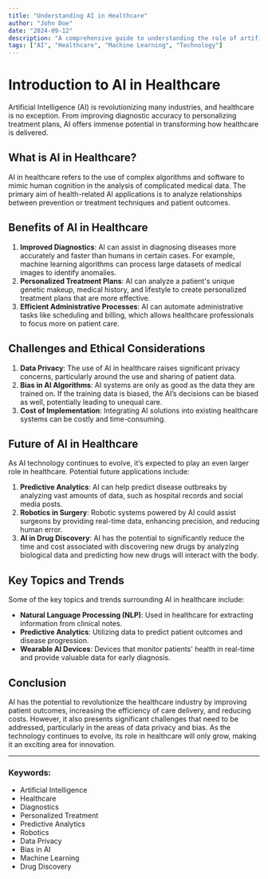 ```yaml
---
title: "Understanding AI in Healthcare"
author: "John Doe"
date: "2024-09-12"
description: "A comprehensive guide to understanding the role of artificial intelligence in healthcare, including its benefits, challenges, and future trends."
tags: ["AI", "Healthcare", "Machine Learning", "Technology"]
---
```


# Introduction to AI in Healthcare

Artificial Intelligence (AI) is revolutionizing many industries, and healthcare is no exception. From improving diagnostic accuracy to personalizing treatment plans, AI offers immense potential in transforming how healthcare is delivered.

## What is AI in Healthcare?

AI in healthcare refers to the use of complex algorithms and software to mimic human cognition in the analysis of complicated medical data. The primary aim of health-related AI applications is to analyze relationships between prevention or treatment techniques and patient outcomes.

## Benefits of AI in Healthcare

1. **Improved Diagnostics**: AI can assist in diagnosing diseases more accurately and faster than humans in certain cases. For example, machine learning algorithms can process large datasets of medical images to identify anomalies.
2. **Personalized Treatment Plans**: AI can analyze a patient's unique genetic makeup, medical history, and lifestyle to create personalized treatment plans that are more effective.
3. **Efficient Administrative Processes**: AI can automate administrative tasks like scheduling and billing, which allows healthcare professionals to focus more on patient care.

## Challenges and Ethical Considerations

1. **Data Privacy**: The use of AI in healthcare raises significant privacy concerns, particularly around the use and sharing of patient data.
2. **Bias in AI Algorithms**: AI systems are only as good as the data they are trained on. If the training data is biased, the AI’s decisions can be biased as well, potentially leading to unequal care.
3. **Cost of Implementation**: Integrating AI solutions into existing healthcare systems can be costly and time-consuming.

## Future of AI in Healthcare

As AI technology continues to evolve, it’s expected to play an even larger role in healthcare. Potential future applications include:

1. **Predictive Analytics**: AI can help predict disease outbreaks by analyzing vast amounts of data, such as hospital records and social media posts.
2. **Robotics in Surgery**: Robotic systems powered by AI could assist surgeons by providing real-time data, enhancing precision, and reducing human error.
3. **AI in Drug Discovery**: AI has the potential to significantly reduce the time and cost associated with discovering new drugs by analyzing biological data and predicting how new drugs will interact with the body.

## Key Topics and Trends

Some of the key topics and trends surrounding AI in healthcare include:
- **Natural Language Processing (NLP)**: Used in healthcare for extracting information from clinical notes.
- **Predictive Analytics**: Utilizing data to predict patient outcomes and disease progression.
- **Wearable AI Devices**: Devices that monitor patients' health in real-time and provide valuable data for early diagnosis.

## Conclusion

AI has the potential to revolutionize the healthcare industry by improving patient outcomes, increasing the efficiency of care delivery, and reducing costs. However, it also presents significant challenges that need to be addressed, particularly in the areas of data privacy and bias. As the technology continues to evolve, its role in healthcare will only grow, making it an exciting area for innovation.

---

### Keywords: 
- Artificial Intelligence
- Healthcare
- Diagnostics
- Personalized Treatment
- Predictive Analytics
- Robotics
- Data Privacy
- Bias in AI
- Machine Learning
- Drug Discovery
